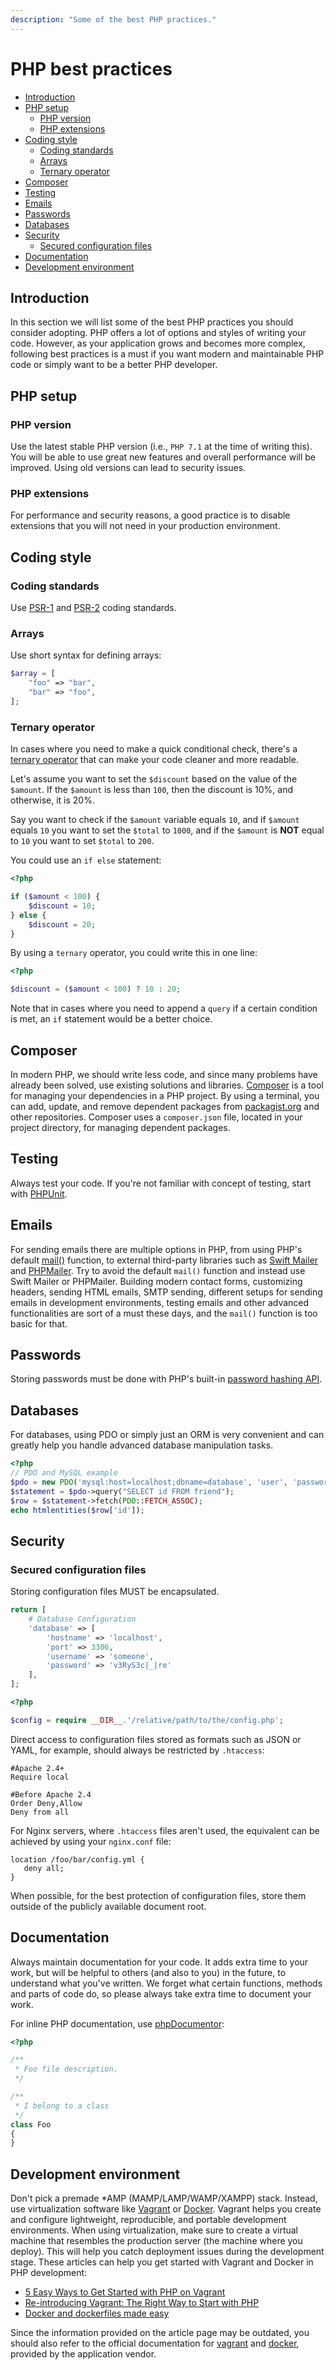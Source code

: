 ```yaml
---
description: "Some of the best PHP practices."
---
```


# PHP best practices

* [Introduction](#introduction)
* [PHP setup](#php-setup)
    * [PHP version](#php-version)
    * [PHP extensions](#php-extensions)
* [Coding style](#coding-style)
    * [Coding standards](#coding-standards)
    * [Arrays](#arrays)
    * [Ternary operator](#ternary-operator)
* [Composer](#composer)
* [Testing](#testing)
* [Emails](#emails)
* [Passwords](#passwords)
* [Databases](#databases)
* [Security](#security)
    * [Secured configuration files](#secured-configuration-files)
* [Documentation](#documentation)
* [Development environment](#development-environment)

## Introduction

In this section we will list some of the best PHP practices you should consider
adopting. PHP offers a lot of options and styles of writing your code. However,
as your application grows and becomes more complex, following best practices is
a must if you want modern and maintainable PHP code or simply want to be a
better PHP developer.

## PHP setup

### PHP version

Use the latest stable PHP version (i.e., `PHP 7.1` at the time of writing
this). You will be able to use great new features and overall performance will
be improved. Using old versions can lead to security issues.

### PHP extensions

For performance and security reasons, a good practice is to disable extensions
that you will not need in your production environment.

## Coding style

### Coding standards

Use [PSR-1][psr-1] and [PSR-2][psr-2] coding standards.

### Arrays

Use short syntax for defining arrays:

```php
$array = [
    "foo" => "bar",
    "bar" => "foo",
];
```

### Ternary operator

In cases where you need to make a quick conditional check, there's a
[ternary operator](http://php.net/manual/en/language.operators.comparison.php#language.operators.comparison.ternary)
that can make your code cleaner and more readable.

Let's assume you want to set the `$discount` based on the value of the
`$amount`. If the `$amount` is less than `100`, then the discount is 10%, and
otherwise, it is 20%.

Say you want to check if the `$amount` variable equals `10`, and if `$amount`
equals `10` you want to set the `$total` to `1000`, and if the `$amount` is
**NOT** equal to `10` you want to set `$total` to `200`.

You could use an `if else` statement:

```php
<?php

if ($amount < 100) {
    $discount = 10;
} else {
    $discount = 20;
}
```

By using a `ternary` operator, you could write this in one line:

```php
<?php

$discount = ($amount < 100) ? 10 : 20;
```

Note that in cases where you need to append a `query` if a certain condition is
met, an `if` statement would be a better choice.

## Composer

In modern PHP, we should write less code, and since many problems have already
been solved, use existing solutions and libraries. [Composer][composer] is a
tool for managing your dependencies in a PHP project. By using a terminal, you
can add, update, and remove dependent packages from [packagist.org][packagist]
and other repositories. Composer uses a `composer.json` file, located in your
project directory, for managing dependent packages.

## Testing

Always test your code. If you're not familiar with concept of testing, start
with [PHPUnit][phpunit].

## Emails

For sending emails there are multiple options in PHP, from using PHP's default
[mail()][mail] function, to external third-party libraries such as
[Swift Mailer][swift-mailer] and [PHPMailer][php-mailer]. Try to avoid the
default `mail()` function and instead use Swift Mailer or PHPMailer. Building
modern contact forms, customizing headers, sending HTML emails, SMTP sending,
different setups for sending emails in development environments, testing emails
and other advanced functionalities are sort of a must these days, and the
`mail()` function is too basic for that.

## Passwords

Storing passwords must be done with PHP's built-in
[password hashing API][password-hashing].

## Databases

For databases, using PDO or simply just an ORM is very convenient and can
greatly help you handle advanced database manipulation tasks.

```php
<?php
// PDO and MySQL example
$pdo = new PDO('mysql:host=localhost;dbname=database', 'user', 'password');
$statement = $pdo->query("SELECT id FROM friend");
$row = $statement->fetch(PDO::FETCH_ASSOC);
echo htmlentities($row['id']);
```

## Security

### Secured configuration files

Storing configuration files MUST be encapsulated.

```php
return [
    # Database Configuration
    'database' => [
        'hostname' => 'localhost',
        'port' => 3306,
        'username' => 'someone',
        'password' => 'v3RyS3c|_|re'
    ],
];
```

```php
<?php

$config = require __DIR__.'/relative/path/to/the/config.php';
```

Direct access to configuration files stored as formats such as JSON or YAML,
for example, should always be restricted by `.htaccess`:

```apacheconf
#Apache 2.4+
Require local

#Before Apache 2.4
Order Deny,Allow
Deny from all
```

For Nginx servers, where `.htaccess` files aren't used, the equivalent can be
achieved by using your `nginx.conf` file:

```nginx
location /foo/bar/config.yml {
   deny all;
}
```

When possible, for the best protection of configuration files, store them
outside of the publicly available document root.

## Documentation

Always maintain documentation for your code. It adds extra time to your work,
but will be helpful to others (and also to you) in the future, to understand
what you've written. We forget what certain functions, methods and parts of
code do, so please always take extra time to document your work.

For inline PHP documentation, use [phpDocumentor][phpdocumentor]:

```php
<?php

/**
 * Foo file description.
 */

/**
 * I belong to a class
 */
class Foo
{
}
```

## Development environment

Don't pick a premade \*AMP (MAMP/LAMP/WAMP/XAMPP) stack. Instead, use
virtualization software like [Vagrant][vagrant] or [Docker][docker]. Vagrant
helps you create and configure lightweight, reproducible, and portable
development environments. When using virtualization, make sure to create a
virtual machine that resembles the production server (the machine where you
deploy). This will help you catch deployment issues during the development
stage. These articles can help you get started with Vagrant and Docker in PHP
development:

- [5 Easy Ways to Get Started with PHP on Vagrant](http://www.sitepoint.com/5-easy-ways-getting-started-php-vagrant/)
- [Re-introducing Vagrant: The Right Way to Start with PHP](http://www.sitepoint.com/re-introducing-vagrant-right-way-start-php/)
- [Docker and dockerfiles made easy](http://www.sitepoint.com/docker-and-dockerfiles-made-easy/)

Since the information provided on the article page may be outdated, you should
also refer to the official documentation for [vagrant] and [docker], provided
by the application vendor.

[psr-1]: http://www.php-fig.org/psr/psr-1/
[psr-2]: http://www.php-fig.org/psr/psr-2/
[composer]: https://getcomposer.org
[packagist]: https://packagist.org
[phpunit]: http://phpunit.de
[mail]: http://php.net/manual/function.mail
[swift-mailer]: http://swiftmailer.org/
[php-mailer]: https://github.com/PHPMailer/PHPMailer
[password-hashing]: http://php.net/manual/en/book.password.php
[phpdocumentor]: http://www.phpdoc.org/
[vagrant]: https://www.vagrantup.com/
[docker]:https://www.docker.com/
